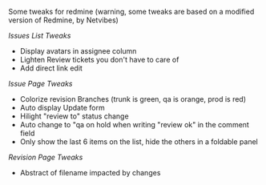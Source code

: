Some tweaks for redmine
(warning, some tweaks are based on a modified version of Redmine, by Netvibes)


*Issues List Tweaks*
* Display avatars in assignee column
* Lighten Review tickets you don't have to care of
* Add direct link edit

*Issue Page Tweaks*
* Colorize revision Branches (trunk is green, qa is orange, prod is red)
* Auto display Update form
* Hilight "review to" status change
* Auto change to "qa on hold when writing "review ok" in the comment field
* Only show the last 6 items on the list, hide the others in a foldable panel

*Revision Page Tweaks*
* Abstract of filename impacted by changes
